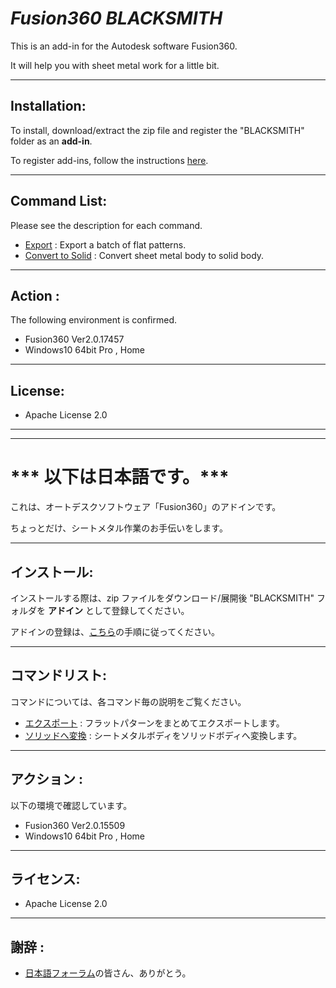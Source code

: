 # ***Fusion360 BLACKSMITH***
This is an add-in for the Autodesk software Fusion360.

It will help you with sheet metal work for a little bit.

---

## **Installation**:

To install, download/extract the zip file and register the "BLACKSMITH" folder as an **add-in**.

To register add-ins, follow the instructions [here](https://knowledge.autodesk.com/support/fusion-360/troubleshooting/caas/sfdcarticles/sfdcarticles/How-to-install-an-ADD-IN-and-Script-in-Fusion-360.html).

---

## **Command List**:
Please see the description for each command.

+ [Export](./BLACKSMITH/commands/SheetMetalExport/) : Export a batch of flat patterns.
+ [Convert to Solid](./BLACKSMITH/commands/Convert2SolidBody/) : Convert sheet metal body to solid body.

---

## **Action** :

The following environment is confirmed.

- Fusion360 Ver2.0.17457
- Windows10 64bit Pro , Home

---

## **License**:
- Apache License 2.0

---
---

# *** 以下は日本語です。***


これは、オートデスクソフトウェア「Fusion360」のアドインです。

ちょっとだけ、シートメタル作業のお手伝いをします。

---

## **インストール**:

インストールする際は、zip ファイルをダウンロード/展開後 "BLACKSMITH" フォルダを **アドイン** として登録してください。

アドインの登録は、[こちら](https://kantoku.hatenablog.com/entry/2021/02/15/161734)の手順に従ってください。

---

## **コマンドリスト**:
コマンドについては、各コマンド毎の説明をご覧ください。

+ [エクスポート](./BLACKSMITH/commands/SheetMetalExport/) : フラットパターンをまとめてエクスポートします。
+ [ソリッドへ変換](./BLACKSMITH/commands/Convert2SolidBody/) : シートメタルボディをソリッドボディへ変換します。

---

## **アクション** :

以下の環境で確認しています。

- Fusion360 Ver2.0.15509
- Windows10 64bit Pro , Home

---

## **ライセンス**:
- Apache License 2.0

---

## **謝辞** :

- [日本語フォーラム](https://forums.autodesk.com/t5/fusion-360-ri-ben-yu/bd-p/707)の皆さん、ありがとう。
